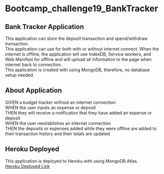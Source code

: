 # Bootcamp_challenge19_BankTracker
## Bank Tracker Application
This application can store the deposit transaction and spend/withdraw transaction. <br/>
This application can use for both with or without internet connect. When the internet is offline, the application will use IndexDB, Service workers, 
and Web Manifest for offline and will upload all information to the page when internet back to connection. <br/>
This application is created with using MongoDB, therefore, no database setup needed. 

## About Application
GIVEN a budget tracker without an internet connection<br/>
WHEN the user inputs an expense or deposit<br/>
THEN they will receive a notification that they have added an expense or deposit<br/>
WHEN the user reestablishes an internet connection<br/>
THEN the deposits or expenses added while they were offline are added to their transaction history and their totals are updated<br/>

## Heroku Deployed
This application is deployed to Heroku with using MongoDB Atlas. <br/>
[Heroku Deployed Link](https://budget-tracker-offline-use.herokuapp.com/)


